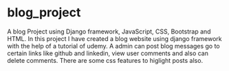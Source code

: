 # blog_project
A blog Project using Django framework, JavaScript, CSS, Bootstrap and HTML.
In this project I have created a blog website using django framework with the help of a tutorial of udemy. 
A admin can post blog messages go to certain links like github and linkedin, view user comments and also can delete comments. There are some css features to higlight posts also.
